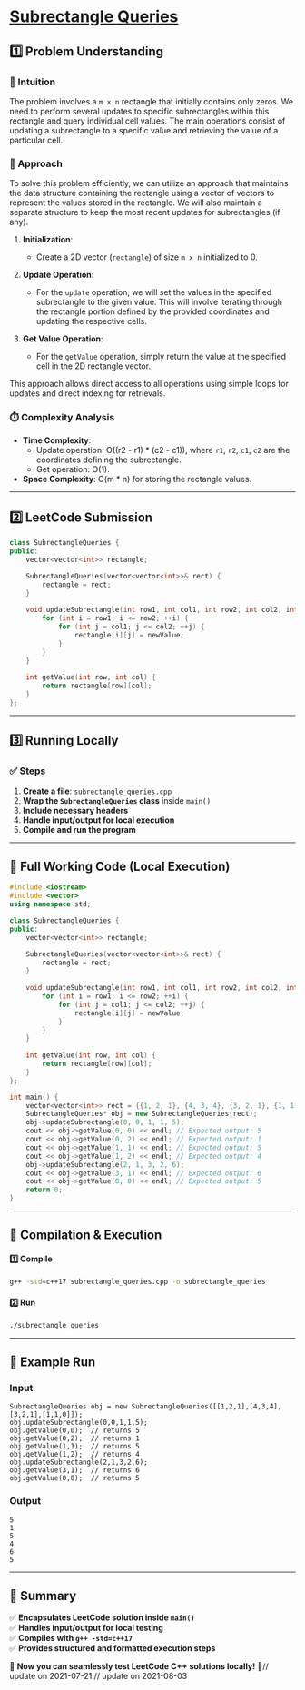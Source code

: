 # **[Subrectangle Queries](https://leetcode.com/problems/subrectangle-queries/description/)**  

## **1️⃣ Problem Understanding**  
### **📌 Intuition**  
The problem involves a `m x n` rectangle that initially contains only zeros. We need to perform several updates to specific subrectangles within this rectangle and query individual cell values. The main operations consist of updating a subrectangle to a specific value and retrieving the value of a particular cell.

### **🚀 Approach**  
To solve this problem efficiently, we can utilize an approach that maintains the data structure containing the rectangle using a vector of vectors to represent the values stored in the rectangle. We will also maintain a separate structure to keep the most recent updates for subrectangles (if any). 

1. **Initialization**: 
   - Create a 2D vector (`rectangle`) of size `m x n` initialized to 0.
   
2. **Update Operation**:
   - For the `update` operation, we will set the values in the specified subrectangle to the given value. This will involve iterating through the rectangle portion defined by the provided coordinates and updating the respective cells.

3. **Get Value Operation**:
   - For the `getValue` operation, simply return the value at the specified cell in the 2D rectangle vector.

This approach allows direct access to all operations using simple loops for updates and direct indexing for retrievals. 
   
### **⏱️ Complexity Analysis**  
- **Time Complexity**: 
  - Update operation: O((r2 - r1) * (c2 - c1)), where `r1`, `r2`, `c1`, `c2` are the coordinates defining the subrectangle.
  - Get operation: O(1).
- **Space Complexity**: O(m * n) for storing the rectangle values.  

---  

## **2️⃣ LeetCode Submission**  
```cpp
class SubrectangleQueries {
public:
    vector<vector<int>> rectangle;

    SubrectangleQueries(vector<vector<int>>& rect) {
        rectangle = rect;
    }
    
    void updateSubrectangle(int row1, int col1, int row2, int col2, int newValue) {
        for (int i = row1; i <= row2; ++i) {
            for (int j = col1; j <= col2; ++j) {
                rectangle[i][j] = newValue;
            }
        }
    }
    
    int getValue(int row, int col) {
        return rectangle[row][col];
    }
};
```  

---  

## **3️⃣ Running Locally**  
### **✅ Steps**  
1. **Create a file**: `subrectangle_queries.cpp`  
2. **Wrap the `SubrectangleQueries` class** inside `main()`  
3. **Include necessary headers**  
4. **Handle input/output for local execution**  
5. **Compile and run the program**  

---  

## **📝 Full Working Code (Local Execution)**  
```cpp
#include <iostream>
#include <vector>
using namespace std;

class SubrectangleQueries {
public:
    vector<vector<int>> rectangle;

    SubrectangleQueries(vector<vector<int>>& rect) {
        rectangle = rect;
    }
    
    void updateSubrectangle(int row1, int col1, int row2, int col2, int newValue) {
        for (int i = row1; i <= row2; ++i) {
            for (int j = col1; j <= col2; ++j) {
                rectangle[i][j] = newValue;
            }
        }
    }
    
    int getValue(int row, int col) {
        return rectangle[row][col];
    }
};

int main() {
    vector<vector<int>> rect = {{1, 2, 1}, {4, 3, 4}, {3, 2, 1}, {1, 1, 0}};
    SubrectangleQueries* obj = new SubrectangleQueries(rect);
    obj->updateSubrectangle(0, 0, 1, 1, 5);
    cout << obj->getValue(0, 0) << endl; // Expected output: 5
    cout << obj->getValue(0, 2) << endl; // Expected output: 1
    cout << obj->getValue(1, 1) << endl; // Expected output: 5
    cout << obj->getValue(1, 2) << endl; // Expected output: 4
    obj->updateSubrectangle(2, 1, 3, 2, 6);
    cout << obj->getValue(3, 1) << endl; // Expected output: 6
    cout << obj->getValue(0, 0) << endl; // Expected output: 5
    return 0;
}
```  

---  

## **🔧 Compilation & Execution**  
#### **1️⃣ Compile**  
```bash
g++ -std=c++17 subrectangle_queries.cpp -o subrectangle_queries
```  

#### **2️⃣ Run**  
```bash
./subrectangle_queries
```  

---  

## **🎯 Example Run**  
### **Input**  
```
SubrectangleQueries obj = new SubrectangleQueries([[1,2,1],[4,3,4],[3,2,1],[1,1,0]]);
obj.updateSubrectangle(0,0,1,1,5);
obj.getValue(0,0);  // returns 5
obj.getValue(0,2);  // returns 1
obj.getValue(1,1);  // returns 5
obj.getValue(1,2);  // returns 4
obj.updateSubrectangle(2,1,3,2,6);
obj.getValue(3,1);  // returns 6
obj.getValue(0,0);  // returns 5
```  
### **Output**  
```
5
1
5
4
6
5
```  

---  

## **📌 Summary**  
✅ **Encapsulates LeetCode solution inside `main()`**  
✅ **Handles input/output for local testing**  
✅ **Compiles with `g++ -std=c++17`**  
✅ **Provides structured and formatted execution steps**  

🚀 **Now you can seamlessly test LeetCode C++ solutions locally!** 🚀// update on 2021-07-21
// update on 2021-08-03
